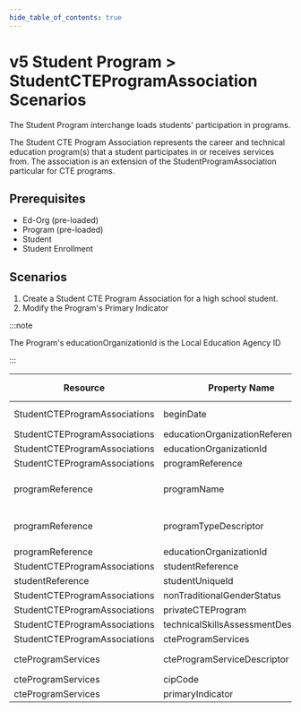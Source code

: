 ```yaml
---
hide_table_of_contents: true
---
```


# v5 Student Program > StudentCTEProgramAssociation Scenarios

The Student Program interchange loads students' participation in programs.

The Student CTE Program Association represents the career and technical
education program(s) that a student participates in or receives services from.
The association is an extension of the StudentProgramAssociation particular for
CTE programs.

## Prerequisites

* Ed-Org (pre-loaded)
* Program (pre-loaded)
* Student
* Student Enrollment

## Scenarios

1. Create a Student CTE Program Association for a high school student.
2. Modify the Program's Primary Indicator

:::note

The Program's educationOrganizationId is the Local Education Agency ID

:::

| Resource                      | Property Name                       | Is Collection | Data Type                           | Required | Scenario 1: POST               | Scenario 2 PUT                 |
| ----------------------------- | ----------------------------------- | ------------- | ----------------------------------- | -------- | ------------------------------ | ------------------------------ |
| StudentCTEProgramAssociations | beginDate                           | FALSE         | date                                | REQUIRED | 8/23/[Current School Year]     | 8/23/[Current School Year]     |
| StudentCTEProgramAssociations | educationOrganizationReference      | FALSE         | educationOrganizationReference      | REQUIRED |                                |                                |
| StudentCTEProgramAssociations | educationOrganizationId             | FALSE         | integer                             | REQUIRED | 255901                         | 255901                         |
| StudentCTEProgramAssociations | programReference                    | FALSE         | programReference                    | REQUIRED |                                |                                |
| programReference              | programName                         | FALSE         | string                              | REQUIRED | Career and Technical Education | Career and Technical Education |
| programReference              | programTypeDescriptor               | FALSE         | programTypeDescriptor               | REQUIRED | Career and Technical Education | Career and Technical Education |
| programReference              | educationOrganizationId             | FALSE         | integer                             | REQUIRED | 255901                         | 255901                         |
| StudentCTEProgramAssociations | studentReference                    | FALSE         | studentReference                    | REQUIRED |                                |                                |
| studentReference              | studentUniqueId                     | FALSE         | string                              | REQUIRED | 222222                         | 222222                         |
| StudentCTEProgramAssociations | nonTraditionalGenderStatus          | FALSE         | boolean                             | REQUIRED | TRUE                           | TRUE                           |
| StudentCTEProgramAssociations | privateCTEProgram                   | FALSE         | boolean                             | REQUIRED | FALSE                          | FALSE                          |
| StudentCTEProgramAssociations | technicalSkillsAssessmentDescriptor | FALSE         | technicalSkillsAssessmentDescriptor | REQUIRED | Passed                         | Passed                         |
| StudentCTEProgramAssociations | cteProgramServices                  | TRUE          | cteProgramService\[\]               | REQUIRED |                                |                                |
| cteProgramServices            | cteProgramServiceDescriptor         | FALSE         | cteProgramServiceDescriptor         | REQUIRED | Information Technology         | Information Technology         |
| cteProgramServices            | cipCode                             | FALSE         | string                              | REQUIRED | 11.0103                        | 11.0103                        |
| cteProgramServices            | primaryIndicator                    | FALSE         | boolean                             | REQUIRED | TRUE                           | FALSE                          |
